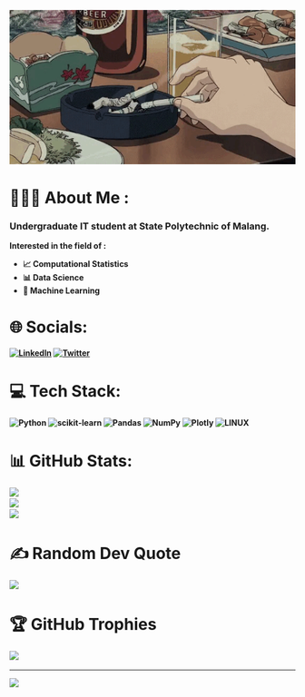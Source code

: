![til](./Assets/cigarette.gif)

# 👨🏽‍💻 About Me :
### Undergraduate IT student at State Polytechnic of Malang.<br>

<b>Interested in the field of :</br>
<ul>
  <li><b>📈 Computational Statistics</b></li>
  <li><b>📊 Data Science</b></li>
  <li><b>🤖 Machine Learning</b></li>
</ul>

# 🌐 Socials:
[![LinkedIn](https://img.shields.io/badge/LinkedIn-%230077B5.svg?logo=linkedin&logoColor=white)](https://linkedin.com/in/andidprastyo) [![Twitter](https://img.shields.io/badge/Twitter-%231DA1F2.svg?logo=Twitter&logoColor=white)](https://twitter.com/andidprastyo) 

# 💻 Tech Stack:
![Python](https://img.shields.io/badge/python-3670A0?style=for-the-badge&logo=python&logoColor=ffdd54) ![scikit-learn](https://img.shields.io/badge/scikit--learn-%23F7931E.svg?style=for-the-badge&logo=scikit-learn&logoColor=white) ![Pandas](https://img.shields.io/badge/pandas-%23150458.svg?style=for-the-badge&logo=pandas&logoColor=white) ![NumPy](https://img.shields.io/badge/numpy-%23013243.svg?style=for-the-badge&logo=numpy&logoColor=white) ![Plotly](https://img.shields.io/badge/Plotly-%233F4F75.svg?style=for-the-badge&logo=plotly&logoColor=white) ![LINUX](https://img.shields.io/badge/Linux-FCC624?style=for-the-badge&logo=linux&logoColor=black)

# 📊 GitHub Stats:
![](https://github-readme-stats.vercel.app/api?username=andidprastyo&theme=radical&hide_border=false&include_all_commits=true&count_private=true)<br/>
![](https://github-readme-streak-stats.herokuapp.com/?user=andidprastyo&theme=radical&hide_border=false)<br/>
![](https://github-readme-stats.vercel.app/api/top-langs/?username=andidprastyo&theme=radical&hide_border=false&include_all_commits=true&count_private=true&layout=compact)

# ✍️ Random Dev Quote
![](https://quotes-github-readme.vercel.app/api?type=horizontal&theme=radical)

# 🏆 GitHub Trophies
![](https://github-profile-trophy.vercel.app/?username=andidprastyo&theme=radical&no-frame=false&no-bg=false&margin-w=4)

---
[![](https://visitcount.itsvg.in/api?id=andidprastyo&icon=5&color=10)](https://visitcount.itsvg.in)
